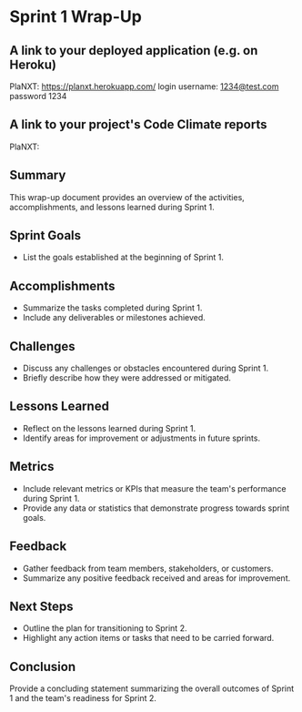 # Sprint 1 Wrap-Up

## A link to your deployed application (e.g. on Heroku)
PlaNXT: https://planxt.herokuapp.com/ login username: 1234@test.com password 1234

## A link to your project's Code Climate reports
PlaNXT: 


## Summary
This wrap-up document provides an overview of the activities, accomplishments, and lessons learned during Sprint 1.

## Sprint Goals
- List the goals established at the beginning of Sprint 1.

## Accomplishments
- Summarize the tasks completed during Sprint 1.
- Include any deliverables or milestones achieved.

## Challenges
- Discuss any challenges or obstacles encountered during Sprint 1.
- Briefly describe how they were addressed or mitigated.

## Lessons Learned
- Reflect on the lessons learned during Sprint 1.
- Identify areas for improvement or adjustments in future sprints.

## Metrics
- Include relevant metrics or KPIs that measure the team's performance during Sprint 1.
- Provide any data or statistics that demonstrate progress towards sprint goals.

## Feedback
- Gather feedback from team members, stakeholders, or customers.
- Summarize any positive feedback received and areas for improvement.

## Next Steps
- Outline the plan for transitioning to Sprint 2.
- Highlight any action items or tasks that need to be carried forward.

## Conclusion
Provide a concluding statement summarizing the overall outcomes of Sprint 1 and the team's readiness for Sprint 2.


